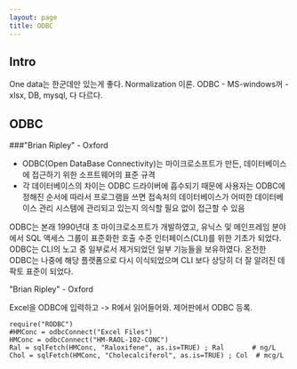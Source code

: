 ```yaml
---
layout: page
title: ODBC
---
```



## Intro
One data는 한군데만 있는게 좋다. Normalization 이론.
ODBC - MS-windows꺼 - xlsx, DB, mysql, 다 다르다.

## ODBC
###"Brian Ripley" - Oxford

* ODBC(Open DataBase Connectivity)는 마이크로소프트가 만든, 데이터베이스에 접근하기 위한 소프트웨어의 표준 규격
* 각 데이터베이스의 차이는 ODBC 드라이버에 흡수되기 때문에 사용자는 ODBC에 정해진 순서에 따라서 프로그램을 쓰면 접속처의 데이터베이스가 어떠한 데이터베이스 관리 시스템에 관리되고 있는지 의식할 필요 없이 접근할 수 있음

ODBC는 본래 1990년대 초 마이크로소프트가 개발하였고, 유닉스 및 메인프레임 분야에서 SQL 액세스 그룹이 표준화한 호출 수준 인터페이스(CLI)를 위한 기초가 되었다. ODBC는 CLI의 노고 중 일부로서 제거되었던 일부 기능들을 보유하였다. 온전한 ODBC는 나중에 해당 플랫폼으로 다시 이식되었으며 CLI 보다 상당히 더 잘 알려진 데 팍토 표준이 되었다.

"Brian Ripley" - Oxford

Excel을 ODBC에 입력하고 -> R에서 읽어들어와.
제어판에서 ODBC 등록.
```
require("RODBC")
#HMConc = odbcConnect("Excel Files")
HMConc = odbcConnect("HM-RAOL-102-CONC")
Ral = sqlFetch(HMConc, "Raloxifene", as.is=TRUE) ; Ral       # ng/L
Chol = sqlFetch(HMConc, "Cholecalciferol", as.is=TRUE) ; Col  # mcg/L
```
